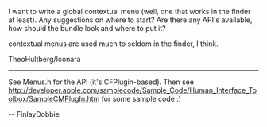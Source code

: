 I want to write a global contextual menu (well, one that works in the finder at least). Any suggestions on where to start? Are there any API's available, how should the bundle look and where to put it?


contextual menus are used much to seldom in the finder, I think.


TheoHultberg/Iconara

----

See Menus.h for the API (it's CFPlugin-based). Then see http://developer.apple.com/samplecode/Sample_Code/Human_Interface_Toolbox/SampleCMPlugIn.htm for some sample code :)

-- FinlayDobbie
